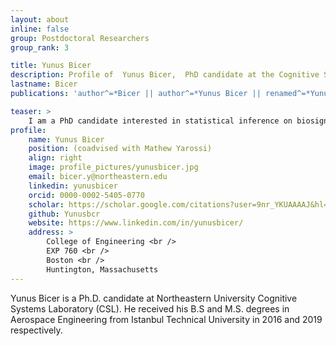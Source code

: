 ```yaml
---
layout: about
inline: false
group: Postdoctoral Researchers
group_rank: 3

title: Yunus Bicer
description: Profile of  Yunus Bicer,  PhD candidate at the Cognitive Systems Lab
lastname: Bicer
publications: 'author^=*Bicer || author^=*Yunus Bicer || renamed^=*Yunus Bicer'

teaser: >
    I am a PhD candidate interested in statistical inference on biosignals, near real-time system design, GUI development. A fun fact about me is that I am left handed, so, I am ineligible for any experiment that I designed. 
profile:
    name: Yunus Bicer
    position: (coadvised with Mathew Yarossi)
    align: right
    image: profile_pictures/yunusbicer.jpg
    email: bicer.y@northeastern.edu
    linkedin: yunusbicer
    orcid: 0000-0002-5405-0770
    scholar: https://scholar.google.com/citations?user=9nr_YKUAAAAJ&hl=en
    github: Yunusbcr
    website: https://www.linkedin.com/in/yunusbicer/
    address: >
        College of Engineering <br />
        EXP 760 <br />
        Boston <br />
        Huntington, Massachusetts
---
```


Yunus Bicer is a Ph.D. candidate at Northeastern University Cognitive Systems Laboratory (CSL). He received his B.S and M.S.  degrees in Aerospace Engineering from Istanbul Technical University in 2016 and 2019 respectively.
